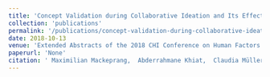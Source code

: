 ```yaml
---
title: 'Concept Validation during Collaborative Ideation and Its Effect on Ideation Outcome'
collection: 'publications'
permalink: '/publications/concept-validation-during-collaborative-ideation-and-its-effect-on-ideation-outcome'
date: 2018-10-13
venue: 'Extended Abstracts of the 2018 CHI Conference on Human Factors in Computing Systems'
paperurl: 'None'
citation: ' Maximilian Mackeprang,  Abderrahmane Khiat,  Claudia Müller-Birn, "Concept Validation during Collaborative Ideation and Its Effect on Ideation Outcome." Extended Abstracts of the 2018 CHI Conference on Human Factors in Computing Systems, 2018.'
---
```


